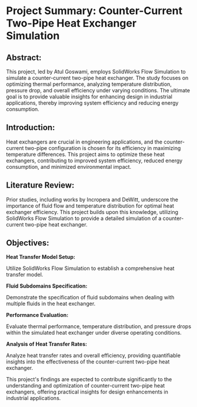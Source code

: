 # Project Summary: Counter-Current Two-Pipe Heat Exchanger Simulation

## Abstract:

This project, led by Atul Goswami, employs SolidWorks Flow Simulation to simulate a counter-current two-pipe heat exchanger. The study focuses on optimizing thermal performance, analyzing temperature distribution, pressure drop, and overall efficiency under varying conditions. The ultimate goal is to provide valuable insights for enhancing design in industrial applications, thereby improving system efficiency and reducing energy consumption.

## Introduction:

Heat exchangers are crucial in engineering applications, and the counter-current two-pipe configuration is chosen for its efficiency in maximizing temperature differences. This project aims to optimize these heat exchangers, contributing to improved system efficiency, reduced energy consumption, and minimized environmental impact.

## Literature Review:

Prior studies, including works by Incropera and DeWitt, underscore the importance of fluid flow and temperature distribution for optimal heat exchanger efficiency. This project builds upon this knowledge, utilizing SolidWorks Flow Simulation to provide a detailed simulation of a counter-current two-pipe heat exchanger.

## Objectives:

**Heat Transfer Model Setup:**

Utilize SolidWorks Flow Simulation to establish a comprehensive heat transfer model.

**Fluid Subdomains Specification:**

Demonstrate the specification of fluid subdomains when dealing with multiple fluids in the heat exchanger.

**Performance Evaluation:**

Evaluate thermal performance, temperature distribution, and pressure drops within the simulated heat exchanger under diverse operating conditions.

**Analysis of Heat Transfer Rates:**

Analyze heat transfer rates and overall efficiency, providing quantifiable insights into the effectiveness of the counter-current two-pipe heat exchanger.

This project's findings are expected to contribute significantly to the understanding and optimization of counter-current two-pipe heat exchangers, offering practical insights for design enhancements in industrial applications.
